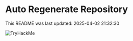 # Auto Regenerate Repository

This README was last updated: 2025-04-02 21:32:30

 ![TryHackMe](https://tryhackme.com/badge/533634)